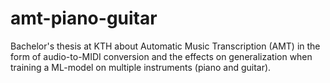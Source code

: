 # amt-piano-guitar
Bachelor's thesis at KTH about Automatic Music Transcription (AMT) in the form of audio-to-MIDI conversion and the effects on generalization when training a ML-model on multiple instruments (piano and guitar).
